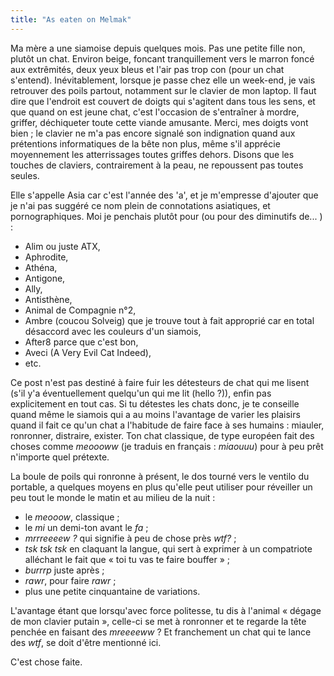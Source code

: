```yaml
---
title: "As eaten on Melmak"
---
```


Ma mère a une siamoise depuis quelques mois. Pas une petite fille non, plutôt
un chat. Environ beige, foncant tranquillement vers le marron foncé aux
extrêmités, deux yeux bleus et l'air pas trop con (pour un chat s'entend).
Inévitablement, lorsque je passe chez elle un week-end, je vais retrouver des
poils partout, notamment sur le clavier de mon laptop. Il faut dire que
l'endroit est couvert de doigts qui s'agitent dans tous les sens, et que quand
on est jeune chat, c'est l'occasion de s'entraîner à mordre, griffer,
déchiqueter toute cette viande amusante. Merci, mes doigts vont bien ; le
clavier ne m'a pas encore signalé son indignation quand aux prétentions
informatiques de la bête non plus, même s'il apprécie moyennement les
atterrissages toutes griffes dehors. Disons que les touches de claviers,
contrairement à la peau, ne repoussent pas toutes seules.

Elle s'appelle Asia car c'est l'année des 'a', et je m'empresse d'ajouter que
je n'ai pas suggéré ce nom plein de connotations asiatiques, et
pornographiques. Moi je penchais plutôt pour (ou pour des diminutifs de... ) :

  * Alim ou juste ATX,
  * Aphrodite,
  * Athéna,
  * Antigone,
  * Ally,
  * Antisthène,
  * Animal de Compagnie n°2,
  * Ambre (coucou Solveig) que je trouve tout à fait approprié car en total désaccord avec les couleurs d'un siamois,
  * After8 parce que c'est bon,
  * Aveci (A Very Evil Cat Indeed),
  * etc.

Ce post n'est pas destiné à faire fuir les détesteurs de chat qui me lisent
(s'il y'a éventuellement quelqu'un qui me lit (hello ?)), enfin pas
explicitement en tout cas. Si tu détestes les chats donc, je te conseille
quand même le siamois qui a au moins l'avantage de varier les plaisirs quand
il fait ce qu'un chat a l'habitude de faire face à ses humains : miauler,
ronronner, distraire, exister. Ton chat classique, de type européen fait des
choses comme _meoooww_ (je traduis en français : _miaouuu_) pour à peu prêt
n'importe quel prétexte.

La boule de poils qui ronronne à présent, le dos tourné vers le ventilo du
portable, a quelques moyens en plus qu'elle peut utiliser pour réveiller un
peu tout le monde le matin et au milieu de la nuit :

  * le _meooow_, classique ;
  * le _mi_ un demi-ton avant le _fa_ ;
  * _mrrreeeew ?_ qui signifie à peu de chose près _wtf?_ ;
  * _tsk tsk tsk_ en claquant la langue, qui sert à exprimer à un compatriote alléchant le fait que « toi tu vas te faire bouffer » ;
  * _burrrp_ juste après ;
  * _rawr_, pour faire *rawr* ;
  * plus une petite cinquantaine de variations.

L'avantage étant que lorsqu'avec force politesse, tu dis à l'animal « dégage
de mon clavier putain », celle-ci se met à ronronner et te regarde la tête
penchée en faisant des _mreeeeww_ ? Et franchement un chat qui te lance des
_wtf_, se doit d'être mentionné ici.

C'est chose faite.

